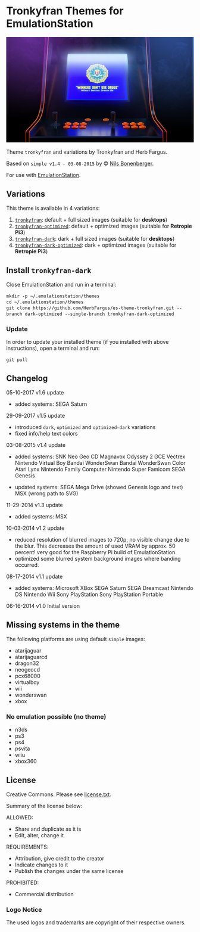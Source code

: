 # Tronkyfran Themes for EmulationStation

![Arcade banner](mame/art/mame_art_blur.jpg)

Theme `tronkyfran` and variations by Tronkyfran and Herb Fargus.

Based on `simple v1.4 - 03-08-2015` by © [Nils Bonenberger](http://blog.nilsbyte.de/).

For use with [EmulationStation](http://www.emulationstation.org/).

## Variations

This theme is available in 4 variations:

1. [`tronkyfran`][1]: default + full sized images (suitable for **desktops**)
2. [`tronkyfran-optimized`][2]: default + optimized images (suitable for **Retropie Pi3**)
3. [`tronkyfran-dark`][3]: dark + full sized images (suitable for **desktops**)
4. [`tronkyfran-dark-optimized`][4]: dark + optimized images (suitable for **Retropie Pi3**)

[1]: https://github.com/HerbFargus/es-theme-tronkyfran
[2]: https://github.com/HerbFargus/es-theme-tronkyfran/tree/optimized
[3]: https://github.com/HerbFargus/es-theme-tronkyfran/tree/dark
[4]: https://github.com/HerbFargus/es-theme-tronkyfran/tree/dark-optimized

## Install `tronkyfran-dark`

Close EmulationStation and run in a terminal:

    mkdir -p ~/.emulationstation/themes
    cd ~/.emulationstation/themes
    git clone https://github.com/HerbFargus/es-theme-tronkyfran.git --branch dark-optimized --single-branch tronkyfran-dark-optimized

### Update

In order to update your installed theme (if you installed with above instructions), open a terminal and run:

    git pull

## Changelog

05-10-2017
v1.6 update
- added systems:
  SEGA Saturn

29-09-2017
v1.5 update
- introduced `dark`, `optimized` and `optimized-dark` variations
- fixed info/help text colors

03-08-2015
v1.4 update
- added systems:
  SNK Neo Geo CD
  Magnavox Odyssey 2
  GCE Vectrex
  Nintendo Virtual Boy
  Bandai WonderSwan
  Bandai WonderSwan Color
  Atari Lynx
  Nintendo Family Computer
  Nintendo Super Famicom
  SEGA Genesis

- updated systems:
  SEGA Mega Drive (showed Genesis logo and text)
  MSX (wrong path to SVG)

11-29-2014
v1.3 update
- added systems:
  MSX

10-03-2014
v1.2 update
- reduced resolution of blurred images to 720p, no visible change due to the blur. This decreases the amount of used VRAM by approx. 50 percent! very good for the Raspberry Pi build of EmulationStation.
- optimized some blurred system background images where banding occurred.

08-17-2014
v1.1 update
- added systems:
  Microsoft XBox
  SEGA Saturn
  SEGA Dreamcast
  Nintendo DS
  Nintendo Wii
  Sony PlayStation
  Sony PlayStation Portable

06-16-2014
v1.0 Initial version


## Missing systems in the theme

The following platforms are using default `simple` images:

- atarijaguar
- atarijaguarcd
- dragon32
- neogeocd
- pcx68000
- virtualboy
- wii
- wonderswan
- xbox

### No emulation possible (no theme)

- n3ds
- ps3
- ps4
- psvita
- wiiu
- xbox360


## License

Creative Commons. Please see [license.txt](license.txt).

Summary of the license below:

ALLOWED:
- Share and duplicate as it is
- Edit, alter, change it

REQUIREMENTS:
- Attribution, give credit to the creator
- Indicate changes to it
- Publish the changes under the same license

PROHIBITED:   
- Commercial distribution

### Logo Notice

The used logos and trademarks are copyright of their respective owners.